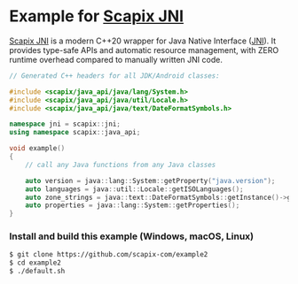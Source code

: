 # Example for [Scapix JNI](https://www.scapix.com/jni/)

[Scapix JNI](https://www.scapix.com/jni/) is a modern C++20 wrapper for Java Native Interface ([JNI](https://docs.oracle.com/en/java/javase/21/docs/specs/jni/)).
It provides type-safe APIs and automatic resource management, with ZERO runtime overhead compared to manually written JNI code.

```cpp
// Generated C++ headers for all JDK/Android classes:

#include <scapix/java_api/java/lang/System.h>
#include <scapix/java_api/java/util/Locale.h>
#include <scapix/java_api/java/text/DateFormatSymbols.h>

namespace jni = scapix::jni;
using namespace scapix::java_api;

void example()
{
    // call any Java functions from any Java classes

    auto version = java::lang::System::getProperty("java.version");
    auto languages = java::util::Locale::getISOLanguages();
    auto zone_strings = java::text::DateFormatSymbols::getInstance()->getZoneStrings();
    auto properties = java::lang::System::getProperties();
}
```

### Install and build this example (Windows, macOS, Linux)

```bash
$ git clone https://github.com/scapix-com/example2
$ cd example2
$ ./default.sh
```
